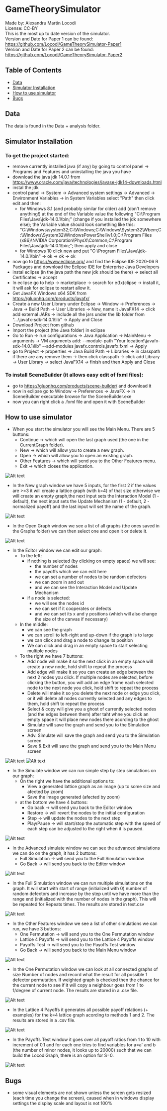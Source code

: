 # GameTheorySimulator

Made by: Alexandru Martin Locodi<br />
License: CC-BY<br />
This is the most up to date version of the simulator. <br />
Version and Date for Paper 1 can be found: https://github.com/Locodi/GameTheorySimulator-Paper1 <br />
Version and Date for Paper 2 can be found: https://github.com/Locodi/GameTheorySimulator-Paper2 <br />
## Table of Contents 

- [Data](#data)
- [Simulator Installation](#Simulator-installation)
- [How to use simulator](#How-to-use-simulator)
- [Bugs](#bugs)

## Data
The data is found in the Data + analysis folder.
## Simulator Installation

### To get the project started:
- remove currently installed java (if any) by going to control panel -> Programs and Features and uninstalling the java you have
- download the java jdk 14.0.1 from https://www.oracle.com/java/technologies/javase-jdk14-downloads.html 
- instal the jdk
- control panel -> System -> Advanced system settings -> Advanced -> Environment Variables -> in System Variables select "Path" then click edit and then:
  - for Windows 8.1 (and probably similar for older) add (don't remove anything!) at the end of the Variable value the following "C:\Program Files\Java\jdk-14.0.1\bin;" (change if you installed the jdk somewhere else); the Variable value should look something like this: "C:\Windows\system32;C:\Windows;C:\Windows\System32\Wbem;C:\Windows\System32\WindowsPowerShell\v1.0\;C:\Program Files (x86)\NVIDIA Corporation\PhysX\Common;C:\Program Files\Java\jdk-14.0.1\bin;"; then apply and close
  - for Windows 10 click new and put "C:\Program Files\Java\jdk-14.0.1\bin" -> ok -> ok -> ok
- now go to https://www.eclipse.org/ and find the Eclipse IDE 2020-06 R Packages and download the Eclipse IDE for Enterprise Java Developers
- instal eclipse (in the java path the new jdk should be there) -> select all Certificates -> accept
- In eclipse go to help -> marketplace -> search for e(fx)clipse -> install it, it will ask for eclipse to restart allow it.
- Get JavaFX Windows x64 SDK from https://gluonhq.com/products/javafx/
- Create a new User Library under Eclipse -> Window -> Preferences -> Java -> Build Path -> User Libraries -> New, name it JavaFX14 -> click add external JARs -> include all the jars under the lib folder from "...\javafx-sdk-14.0.1\lib" -> Apply and Close
- Download Project from github 
- Import the project (the Java folder) in eclipse
- Go to Run -> run configurations -> Java Application -> MainMenu -> arguments -> VM arguments add:  --module-path "Your location!\javafx-sdk-14.0.1\lib" --add-modules javafx.controls,javafx.fxml  ->  Apply
- go to Project -> properties -> Java Build Path -> Libraries -> in classpath if there are any remove them -> then click classpath -> click add Library -> User Library -> select JavaFX14 -> finish and then Apply and Close


### To install SceneBuilder (it allows easy edit of fxml files):
- go to https://gluonhq.com/products/scene-builder/ and download it
- now in eclipse go to Window -> Preferences -> JavaFX -> in SceneBuilder executable browse for the SceneBuilder.exe
- now you can right click a .fxml file and open it with SceneBuilder

## How to use simulator
- When you start the simulator you will see the Main Menu. There are 5 buttons:
  - Continue -> which will open the last graph used (the one in the CurrentGraph folder).
  - New -> which will allow you to create a new graph.
  - Open -> which will allow you to open an existing graph.
  - Other Features -> which will send you to the Other Features menu.
  - Exit -> which closes the application.

![Alt text](Images/MainMenu.PNG?raw=true "Main Menu")

- In the New graph window we have 5 inputs, for the first 2 if the values are >=3 it will create a lattice graph (with k=4) of that size otherwise we will create an empty graph,the next input sets the Interaction Model (1 - default), the next input sets the Update Mechanism (1 - default, 2 - normalized payoff) and the last input will set the name of the graph.

![Alt text](Images/New_Graph.PNG?raw=true "New Graph")

- In the Open Graph window we see a list of all graphs (the ones saved in the Graphs folder) we can then select one and open it or delete it.

![Alt text](Images/Open_Graph.PNG?raw=true "Open Graph")

- In the Editor window we can edit our graph:
  - To the left:
    - if nothing is selected (by clicking on empty space) we will see:
      - the number of nodes
      - the payoffs which we can edit here
      - we can set a number of nodes to be random defectors
      - we can zoom in and out
      - and we can see the Interaction Model and Update Mechanism
    - if a node is selected:
      - we will see the nodes id
      - we can set if it cooperates or defects
      - and we can set its x and y positions (which will also change the size of the canvas if necessary)
  - In the middle:
    - we can see the graph
    - we can scroll to left-right and up-down if the graph is to large
    - we can click and drag a node to change its position
    - We can click and drag in an empty space to start selecting multiple nodes
  - To the right we have 7 buttons:
    - Add node will make it so the next click in an empty space will create a new node, hold shift to repeat the process
    - Add edge will make it so you can create an edge between the next 2 nodes you click. If multiple nodes are selected, before clicking the button, you will add an edge frome each selected node to the next node you click, hold shift to repeat the process
    - Delete will make it so you delete the next node or edge you click, or it will delete all nodes currently selected and any edges to them, hold shift to repeat the process
    - Select & copy will give you a ghost of currently selected nodes (and the edges between them) after taht whne you click an empty space it will place new nodes there acording to the ghost
    - Simulate will save the graph and send you to the Simulation screen
    - Adv. Simulate will save the graph and send you to the Simulation screen
    - Save & Exit will save the graph and send you to the Main Menu screen

![Alt text](Images/Editor1.PNG?raw=true "Editor1")
![Alt text](Images/Editor2.PNG?raw=true "Editor2")

- In the Simulate window we can run simple step by step simulations on our graph:
  - On the right we have the additional options to:
    - View a generated lattice graph as an image (up to some size and afected by zoom)
    - Save the image generated (afected by zoom)
  - at the bottom we have 4 buttons:
    - Go back -> will send you back to the Editor window
    - Restore -> will revert the nodes to the initial configuration
    - Step -> will update the nodes to the next step
    - Play/Pause -> will start/stop the automatic step with the speed of each step can be adjusted to the right when it is paused.

![Alt text](Images/Simulate.PNG?raw=true "Simulate")

- In the Advanced simulate window we can see the advanced simulations we can do on the graph, it has 2 buttons:
  - Full Simulation -> will send you to the Full Simulation window
  - Go Back -> will send you back to the Editor window

![Alt text](Images/Advanced_simulate.PNG?raw=true "Advanced simulate")

- In the Full Simulation window we can run multiple simulations on the graph. It will start with start of range (initialized with 0) number of random defectors and increase by the step until we have more than the range end (initialized with the number of nodes in the graph). This will be repeated for Repeats times. The results are stored in test.csv

![Alt text](Images/Full_Simulation.PNG?raw=true "Full Simulation")

- In the Other Features window we see a list of other simulations we can run, we have 3 buttons:
  - One Permutation -> will send you to the One Permutation window
  - Lattice 4 Payoffs -> will send you to the Lattice 4 Payoffs window
  - Payoffs Test -> will send you to the Payoffs Test window
  - Go Back -> will send you back to the Main Menu window

![Alt text](Images/Other_Features.PNG?raw=true "Other Features")

- In the One Permutation window we can look at all connected graphs of size Number of nodes and record what the result for all possible 1 defector permutation. If weighted graph is checked then the chance for the current node to see if it will copy a neighbour goes from 1 to 1/degree of current node. The results are stored in a .csv file.

![Alt text](Images/One_Permutation.PNG?raw=true "One Permutation")

- In the Lattice 4 Payoffs it generates all possible payoff relations (+ examples) for the k=4 lattice graph acording to methods 1 and 2. The results are stored in a .csv file.

![Alt text](Images/Lattice_4_Payoffs.PNG?raw=true "Lattice 4 Payoffs")

- In the Payoffs Test window it goes over all payoff ratios from 1 to 10 with increment of 0.1 and for each one tries to find variables for a=a' and b (the number of minor nodes, it looks up to 20000) such that we can build the LocodiGraph, there is an option for S=0.

![Alt text](Images/PayoffTest.PNG?raw=true "Payoff Test")


## Bugs
- some visual elements are not shown unless the screen gets resized (each time you change the screen), caused when in windows display settings the display scale and layout is not 100%
